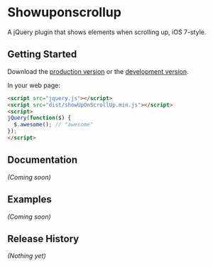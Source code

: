 # Showuponscrollup

A jQuery plugin that shows elements when scrolling up, iOS 7-style.

## Getting Started
Download the [production version][min] or the [development version][max].

[min]: https://raw.github.com/stefanledin/showupOnScrollup/master/dist/showUpOnScrollUp.min.js
[max]: https://raw.github.com/stefanledin/showupOnScrollup/master/dist/showUpOnScrollUp.js

In your web page:

```html
<script src="jquery.js"></script>
<script src="dist/showUpOnScrollUp.min.js"></script>
<script>
jQuery(function($) {
  $.awesome(); // "awesome"
});
</script>
```

## Documentation
_(Coming soon)_

## Examples
_(Coming soon)_

## Release History
_(Nothing yet)_
